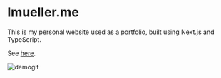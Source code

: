 # lmueller.me

This is my personal website used as a portfolio, built using Next.js and TypeScript. 

See [here](https://lmueller.me).

![demogif](public/readme/demo.gif)
